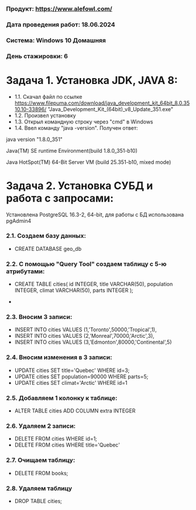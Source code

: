 ### Продукт: https://www.alefowl.com/
### Дата проведения работ: 18.06.2024
### Система: Windows 10 Домашняя
### День стажировки: 6

#  Задача 1. Установка JDK, JAVA 8:
+ 1.1. Скачал файл по ссылке https://www.filepuma.com/download/java_development_kit_64bit_8.0.3510.10-33896/
 "Java_Development_Kit_(64bit)_v8_Update_351.exe"
+ 1.2. Произвел установку
+ 1.3. Открыл командную строку через "cmd" в Windows
+ 1.4. Ввел команду "java -version". Получен ответ:
 
 java version "1.8.0_351"

 Java(TM) SE runtime Environment(build 1.8.0_351-b10)

 Java HotSpot(TM) 64-Bit Server VM (build 25.351-b10, mixed mode) 

#  Задача 2. Установка СУБД и работа с запросами:
Установлена PostgreSQL 16.3-2, 64-bit, для работы с БД использована pgAdmin4

### 2.1. Создаем базу данных:
+ CREATE DATABASE geo_db

### 2.2. С помощью "Query Tool" cоздаем таблицу с 5-ю атрибутами:
+ CREATE TABLE cities(
id INTEGER,
title VARCHAR(50),
population INTEGER,
climat VARCHAR(50),
parts INTEGER
);
-
### 2.3. Вносим 3 записи:
+ INSERT INTO cities VALUES (1,'Toronto',50000,'Tropical',1),
+ INSERT INTO cities VALUES (2,'Monreal',70000,'Arctic',3),
+ INSERT INTO cities VALUES (3,'Edmonton',80000,'Continental',5)

### 2.4. Вносим изменения в 3 записи:
+ UPDATE cities SET title='Quebec' WHERE id=3;
+ UPDATE cities SET population=90000 WHERE parts=5;
+ UPDATE cities SET climat='Arctic' WHERE id=1

### 2.5. Добавляем 1 колонку к таблице:
+ ALTER TABLE cities ADD COLUMN extra INTEGER

### 2.6. Удаляем 2 записи:
+ DELETE FROM cities WHERE id=1;
+ DELETE FROM cities WHERE title='Quebec'

### 2.7. Очищаем таблицу:
+ DELETE FROM books; 

### 2.8. Удаляем таблицу
+ DROP TABLE cities; 
